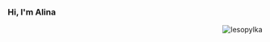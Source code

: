 
### Hi, I'm Alina


<img align="right" src="https://github-readme-stats.vercel.app/api/top-langs/?username=lesopylka&hide=rich%20text%20format,jupyter%20notebook,scheme&layout=compact&langs_count=8&custom_title)" alt="lesopylka"/>

[telegram_badge]: https://img.shields.io/badge/Telegram-2CA5E0?style=for-the-badge&logo=telegram&logoColor=white "Telegram contact"
